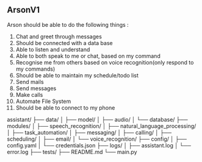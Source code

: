 ## ArsonV1

Arson should be able to do the following things :

1. Chat and greet through messages
2. Should be connected with a data base
3. Able to listen and understand
4. Able to both speak to me or chat, based on my command
5. Recognise me from others based on voice recognition(only respond to my commands)
6. Should be able to maintain my schedule/todo list
7. Send mails
8. Send messages
9. Make calls
10. Automate File System
11. Should be able to connect to my phone

assistant/
├── data/
│ ├── model/
│ ├── audio/
│ └── database/
├── modules/
│ ├── speech_recognition/
│ ├── natural_language_processing/
│ ├── task_automation/
│ ├── messaging/
│ ├── calling/
│ ├── scheduling/
│ ├── email/
│ └── voice_recognition/
├── config/
│ ├── config.yaml
│ └── credentials.json
├── logs/
│ ├── assistant.log
│ └── error.log
├── tests/
├── README.md
└── main.py
